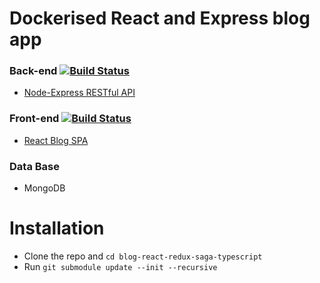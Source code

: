 # Dockerised React and Express blog app

### Back-end [![Build Status](https://travis-ci.com/macrusso/node-express-restful-api.svg?branch=master)](https://travis-ci.com/macrusso/node-express-restful-api)

- [Node-Express RESTful API](https://github.com/macrusso/node-express-restful-api)

### Front-end [![Build Status](https://travis-ci.com/macrusso/blog-react-redux-saga-typescript.svg?branch=master)](https://travis-ci.com/macrusso/blog-react-redux-saga-typescript)

- [React Blog SPA](https://github.com/macrusso/blog-react-redux-saga-typescript)

### Data Base

- MongoDB

# Installation

- Clone the repo and `cd blog-react-redux-saga-typescript`
- Run `git submodule update --init --recursive`
